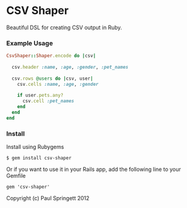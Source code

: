 # CSV Shaper

Beautiful DSL for creating CSV output in Ruby.

### Example Usage

```ruby
CsvShaper::Shaper.encode do |csv|
  
  csv.header :name, :age, :gender, :pet_names
  
  csv.rows @users do |csv, user|
    csv.cells :name, :age, :gender
    
    if user.pets.any?
      csv.cell :pet_names
    end
  end
end
```

### Install

Install using Rubygems

    $ gem install csv-shaper

Or if you want to use it in your Rails app, add the following line to your Gemfile

    gem 'csv-shaper'

Copyright (c) Paul Springett 2012
